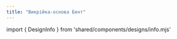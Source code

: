 ```yaml
---
title: "Викрійка-основа Бент"
---
```


import { DesignInfo } from 'shared/components/designs/info.mjs'

<DesignInfo design='bent' docs />

